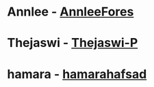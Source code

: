 # Annlee - [AnnleeFores](https://github.com/AnnleeFores)
# Thejaswi - [Thejaswi-P](https://github.com/Thejaswi-P)
# hamara - [hamarahafsad](http://github.com/hamarahafsad)
